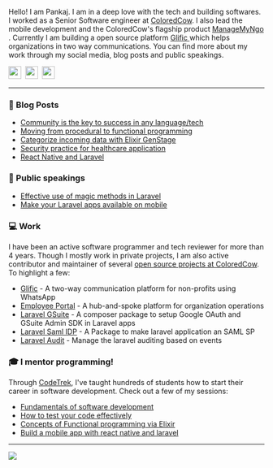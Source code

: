 Hello! I am Pankaj. I am in a deep love with the tech and building softwares. I worked as a Senior Software engineer at  <a href="https://coloredcow.com">ColoredCow</a>. I also lead the mobile development and the ColoredCow's flagship product <a href="https://managemyngo.com"> ManageMyNgo </a>. 
Currently I am building a open source platform <a href="https://glific.com"> Glific </a> which helps organizations in two way communications. 
You can find more about my work through my social media, blog posts and public speakings.

<a href="https://twitter.com/heypankaj_ag"><img height="25" width="25" src="https://cdn.jsdelivr.net/npm/simple-icons@v3/icons/twitter.svg"></a>&nbsp;
<a href="https://instagram.com/pnkj_agrawal"><img height="25" width="25" src="https://cdn.jsdelivr.net/npm/simple-icons@v3/icons/instagram.svg"></a>&nbsp;
<a href="https://www.linkedin.com/in/pankaj-ag/"><img height="25" width="25" src="https://cdn.jsdelivr.net/npm/simple-icons@v3/icons/linkedin.svg"></a>

<hr/>

### :newspaper: Blog Posts

- [Community is the key to success in any language/tech](https://coloredcow.com/community-is-the-key-to-success-for-any-language-framework?utm_source=github&utm_medium=pankaj-ag)
- [Moving from procedural to functional programming ](https://coloredcow.com/from-procedural-to-functional-programming?utm_source=github&utm_medium=pankaj-ag)
- [Categorize incoming data with Elixir GenStage](https://coloredcow.com/categorize-incoming-data-with-elixir-genstage?utm_source=github&utm_medium=pankaj-ag)
- [Security practice for healthcare application ](https://coloredcow.com/security-practices-for-healthcare-application?utm_source=github&utm_medium=pankaj-ag)
- [React Native and Laravel](https://coloredcow.com/how-to-react-native-and-its-integration-with-laravel-can-help-social-sector-organizations-create-an-impact-on-scale?utm_source=github&utm_medium=pankaj-ag)

### :mega: Public speakings

- [Effective use of magic methods in Laravel](https://coloredcow.com/talks/laravel/effective-use-of-magic-methods-in-laravel?utm_source=github&utm_medium=pankaj-ag)
- [Make your Laravel apps available on mobile](https://coloredcow.com/talks/laravel/make-your-laravel-apps-available-on-mobile?utm_source=github&utm_medium=pankaj-ag)

### :computer: Work
I have been an active software programmer and tech reviewer for more than 4 years. Though I mostly work in private projects, I am also active contributor and maintainer of several [open source projects at ColoredCow](https://github.com/coloredcow). To highlight a few:
- [Glific](https://github.com/glific/glific) - A two-way communication platform for non-profits using WhatsApp
- [Employee Portal](https://github.com/coloredcow/employee-portal) - A hub-and-spoke platform for organization operations
- [Laravel GSuite](https://packagist.org/packages/coloredcow/laravel-gsuite) - A composer package to setup Google OAuth and GSuite Admin SDK in Laravel apps
- [Laravel Saml IDP](https://github.com/ColoredCow/laravel-samlidp) - A Package to make laravel application an SAML SP 
- [Laravel Audit](https://github.com/ColoredCow/laravel-audit) - Manage the laravel auditing based on events


### :mortar_board: I mentor programming!
Through [CodeTrek](https://coloredcow.com/codetrek/?utm_source=github&utm_medium=pankaj-ag), I've taught hundreds of students how to start their career in software development. Check out a few of my sessions:
- [Fundamentals of software development](https://coloredcow.com/codetrek-session/build-web-app/?utm_source=github&utm_medium=pankaj-ag)
- [How to test your code effectively](https://coloredcow.com/codetrek-session/test-your-code/?utm_source=github&utm_medium=pankaj-ag)
- [Concepts of Functional programming via Elixir](https://coloredcow.com/codetrek-session/concepts-of-functional-programming-via-elixir/?utm_source=github&utm_medium=pankaj-ag)
- [Build a mobile app with react native and laravel](https://coloredcow.com/codetrek-session/build-mobile-app/?utm_source=github&utm_medium=pankaj-ag)

<hr/>

<img align="center" src="https://github-readme-stats.vercel.app/api?username=pankaj-ag&show_icons=true&include_all_commits=true&count_private=true&line_height=24&theme=vue&hide=stars" /> 
